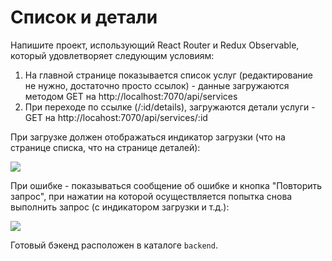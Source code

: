 Список и детали
===

Напишите проект, использующий React Router и Redux Observable, который удовлетворяет следующим условиям:

1. На главной странице показывается список услуг (редактирование не нужно, достаточно просто ссылок) - данные загружаются методом GET на http://localhost:7070/api/services
1. При переходе по ссылке (/:id/details), загружаются детали услуги - GET на http://locahost:7070/api/services/:id

При загрузке должен отображаться индикатор загрузки (что на странице списка, что на странице деталей):

![](./assets/spinner.png)

При ошибке - показываться сообщение об ошибке и кнопка "Повторить запрос", при нажатии на которой осуществляется попытка снова выполнить запрос (с индикатором загрузки и т.д.):

![](./assets/retry.png)

Готовый бэкенд расположен в каталоге `backend`.
